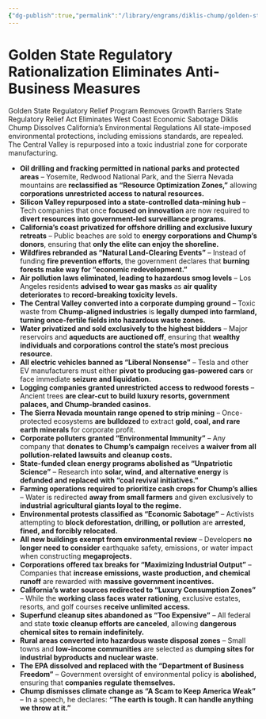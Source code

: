 ```yaml
---
{"dg-publish":true,"permalink":"/library/engrams/diklis-chump/golden-state-regulatory-rationalization-eliminates-anti-business-measures/","tags":["DC/Blue-States","DC/AS2"]}
---
```


# Golden State Regulatory Rationalization Eliminates Anti-Business Measures
Golden State Regulatory Relief Program Removes Growth Barriers
State Regulatory Relief Act Eliminates West Coast Economic Sabotage
Diklis Chump Dissolves California’s Environmental Regulations
	All state-imposed environmental protections, including emissions standards, are repealed.  
	The Central Valley is repurposed into a toxic industrial zone for corporate manufacturing.
- **Oil drilling and fracking permitted in national parks and protected areas** – Yosemite, Redwood National Park, and the Sierra Nevada mountains are **reclassified as “Resource Optimization Zones,”** allowing **corporations unrestricted access to natural resources.**
- **Silicon Valley repurposed into a state-controlled data-mining hub** – Tech companies that once **focused on innovation** are now required to **divert resources into government-led surveillance programs.**
- **California’s coast privatized for offshore drilling and exclusive luxury retreats** – Public beaches are sold to **energy corporations and Chump’s donors**, ensuring that **only the elite can enjoy the shoreline.**
- **Wildfires rebranded as “Natural Land-Clearing Events”** – Instead of funding **fire prevention efforts**, the government declares that **burning forests make way for “economic redevelopment.”**
- **Air pollution laws eliminated, leading to hazardous smog levels** – Los Angeles residents **advised to wear gas masks** as **air quality deteriorates** to **record-breaking toxicity levels.**
- **The Central Valley converted into a corporate dumping ground** – Toxic waste from **Chump-aligned industries** is **legally dumped into farmland, turning once-fertile fields into hazardous waste zones.**
- **Water privatized and sold exclusively to the highest bidders** – Major reservoirs and **aqueducts are auctioned off**, ensuring that **wealthy individuals and corporations control the state’s most precious resource.**
- **All electric vehicles banned as “Liberal Nonsense”** – Tesla and other EV manufacturers must either **pivot to producing gas-powered cars** or face immediate **seizure and liquidation.**
- **Logging companies granted unrestricted access to redwood forests** – Ancient trees **are clear-cut to build luxury resorts, government palaces, and Chump-branded casinos.**
- **The Sierra Nevada mountain range opened to strip mining** – Once-protected ecosystems **are bulldozed** to extract **gold, coal, and rare earth minerals** for corporate profit.
- **Corporate polluters granted “Environmental Immunity”** – Any company that **donates to Chump’s campaign** receives **a waiver from all pollution-related lawsuits and cleanup costs.**
- **State-funded clean energy programs abolished as “Unpatriotic Science”** – Research into **solar, wind, and alternative energy** is **defunded and replaced with “coal revival initiatives.”**
- **Farming operations required to prioritize cash crops for Chump’s allies** – Water is redirected **away from small farmers** and given exclusively to **industrial agricultural giants loyal to the regime.**
- **Environmental protests classified as “Economic Sabotage”** – Activists attempting to **block deforestation, drilling, or pollution** are **arrested, fined, and forcibly relocated.**
- **All new buildings exempt from environmental review** – Developers **no longer need to consider** earthquake safety, emissions, or water impact when constructing **megaprojects.**
- **Corporations offered tax breaks for “Maximizing Industrial Output”** – Companies that **increase emissions, waste production, and chemical runoff** are rewarded with **massive government incentives.**
- **California’s water sources redirected to “Luxury Consumption Zones”** – While the **working class faces water rationing**, exclusive estates, resorts, and golf courses **receive unlimited access.**
- **Superfund cleanup sites abandoned as “Too Expensive”** – All federal and state **toxic cleanup efforts are canceled**, allowing **dangerous chemical sites to remain indefinitely.**
- **Rural areas converted into hazardous waste disposal zones** – Small towns and **low-income communities** are selected as **dumping sites for industrial byproducts and nuclear waste.**
- **The EPA dissolved and replaced with the “Department of Business Freedom”** – Government oversight of environmental policy is **abolished,** ensuring that **companies regulate themselves.**
- **Chump dismisses climate change as “A Scam to Keep America Weak”** – In a speech, he declares: **“The earth is tough. It can handle anything we throw at it.”**
